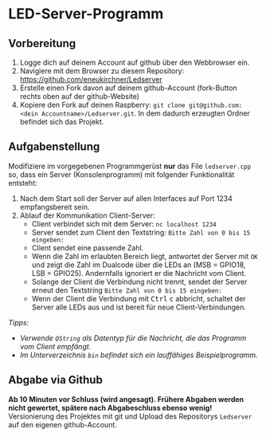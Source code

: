 # LED-Server-Programm

## Vorbereitung
1. Logge dich auf deinem Account auf github über den Webbrowser ein.
2. Navigiere mit dem Browser zu diesem Repository:
https://github.com/eneukirchner/Ledserver
3. Erstelle einen Fork davon auf deinem github-Account (fork-Button rechts oben auf der github-Website)
4. Kopiere den Fork auf deinen Raspberry: `git clone git@github.com:<dein Accountname>/Ledserver.git`.
In dem dadurch erzeugten Ordner befindet sich das Projekt.

## Aufgabenstellung
Modifiziere im vorgegebenen Programmgerüst **nur** das File `ledserver.cpp` so, dass ein Server (Konsolenprogramm)
mit folgender Funktionalität entsteht:
1. Nach dem Start soll der Server auf allen Interfaces auf Port 1234 empfangsbereit sein.
2. Ablauf der Kommunikation Client-Server:
    - Client verbindet sich mit dem Server: `nc localhost 1234`
    - Server sendet zum Client den Textstring: `Bitte Zahl von 0 bis 15 eingeben: `
    - Client sendet eine passende Zahl.
    - Wenn die Zahl im erlaubten Bereich liegt, antwortet der Server mit `OK` und zeigt die Zahl im Dualcode über die
    LEDs an (MSB = GPIO18, LSB = GPIO25). Andernfalls ignoriert er die Nachricht vom Client.
    - Solange der Client die Verbindung nicht trennt, sendet der Server erneut den Textstring
    `Bitte Zahl von 0 bis 15 eingeben: `
    - Wenn der Client die Verbindung mit <kbd>Ctrl</kbd> <kbd>c</kbd> abbricht, schaltet der Server alle LEDs aus
    und ist bereit für neue Client-Verbindungen.

<em>Tipps:
- Verwende `QString` als Datentyp für die Nachricht, die das Programm vom Client empfängt.
- Im Unterverzeichnis `bin` befindet sich ein lauffähiges Beispielprogramm.</em>

## Abgabe via Github
**Ab 10 Minuten vor Schluss (wird angesagt). Frühere Abgaben werden nicht gewertet, spätere nach Abgabeschluss
ebenso wenig!**
Versionierung des Projektes mit git und Upload des Repositorys `Ledserver` auf den eigenen github-Account.




